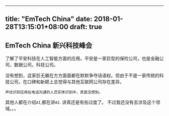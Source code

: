 
---
title: "EmTech China"
date: 2018-01-28T13:15:01+08:00
draft: true
---


## EmTech China 新兴科技峰会

了解了平安科技在人工智能方面的应用。平安是一家巨型的保险公司，也是金融公司，数据公司，科技公司。

没有想到，这家巨无霸在方方面面都在默默争夺话语权。但由于不是一家传统的科技公司，在口碑和新颖上总觉得与其他互联网公司存在差异。

	声纹识别应用在电话沟通的人员实体识别中，真是没想到。


其他人都在介绍`AI`,都在讲`AI`. 讲真还是有些过度了。 不过我还没有去涉及这个领域。。。